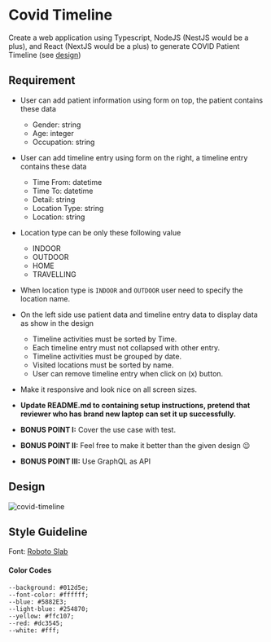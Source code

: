 # Covid Timeline
Create a web application using Typescript, NodeJS (NestJS would be a plus), and React (NextJS would be a plus) to generate COVID Patient Timeline (see [design](#design))

## Requirement
- User can add patient information using form on top, the patient contains these data
  - Gender: string
  - Age: integer
  - Occupation: string
- User can add timeline entry using form on the right, a timeline entry contains these data
  - Time From: datetime
  - Time To: datetime
  - Detail: string
  - Location Type: string
  - Location: string
- Location type can be only these following value
  - INDOOR
  - OUTDOOR
  - HOME
  - TRAVELLING
- When location type is `INDOOR` and `OUTDOOR` user need to specify the location name.
- On the left side use patient data and timeline entry data to display data as show in the design
  - Timeline activities must be sorted by Time.
  - Each timeline entry must not collapsed with other entry.
  - Timeline activities must be grouped by date.
  - Visited locations must be sorted by name.
  - User can remove timeline entry when click on (x) button.
- Make it responsive and look nice on all screen sizes.
- **Update README.md to containing setup instructions, pretend that reviewer who has brand new laptop can set it up successfully.**

- **BONUS POINT I:** Cover the use case with test.
- **BONUS POINT II:** Feel free to make it better than the given design 😉
- **BONUS POINT III:** Use GraphQL as API

## Design
![covid-timeline](https://user-images.githubusercontent.com/1606989/143536325-c226bc8d-6e80-4a01-a335-77a6d493d9bc.png)


## Style Guideline
Font: [Roboto Slab](https://fonts.google.com/specimen/Roboto+Slab)
#### Color Codes
```
--background: #012d5e;
--font-color: #ffffff;
--blue: #5882E3;
--light-blue: #254870;
--yellow: #ffc107;
--red: #dc3545;
--white: #fff;
```
